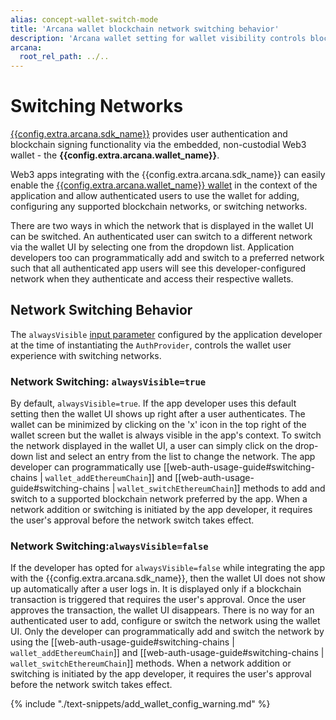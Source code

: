 ```yaml
---
alias: concept-wallet-switch-mode
title: 'Arcana wallet blockchain network switching behavior'
description: 'Arcana wallet setting for wallet visibility controls blockchain network switching behavior.'
arcana:
  root_rel_path: ../..
---
```


# Switching Networks

[{{config.extra.arcana.sdk_name}}]({{page.meta.arcana.root_rel_path}}/concepts/authsdk.md) provides user authentication and blockchain signing functionality via the embedded, non-custodial Web3 wallet - the **{{config.extra.arcana.wallet_name}}**. 

Web3 apps integrating with the {{config.extra.arcana.sdk_name}} can easily enable the [{{config.extra.arcana.wallet_name}} wallet]({{page.meta.arcana.root_rel_path}}/concepts/anwallet/index.md) in the context of the application and allow authenticated users to use the wallet for adding, configuring any supported blockchain networks, or switching networks.

There are two ways in which the network that is displayed in the wallet UI can be switched. An authenticated user can switch to a different network via the wallet UI by selecting one from the dropdown list. Application developers too can programmatically add and switch to a preferred network such that all authenticated app users will see this developer-configured network when they authenticate and access their respective wallets.

## Network Switching Behavior

The `alwaysVisible` [input parameter](https://authsdk-ref-guide.netlify.app/interfaces/constructorparams) configured by the application developer at the time of instantiating the `AuthProvider`, controls the wallet user experience with switching networks.


### Network Switching: `alwaysVisible=true`

By default, `alwaysVisible=true`. If the app developer uses this default setting then the wallet UI shows up right after a user authenticates. The wallet can be minimized by clicking on the 'x' icon in the top right of the wallet screen but the wallet is always visible in the app's context. To switch the network displayed in the wallet UI, a user can simply click on the drop-down list and select an entry from the list to change the network. The app developer can programmatically use [[web-auth-usage-guide#switching-chains | `wallet_addEthereumChain`]] and [[web-auth-usage-guide#switching-chains | `wallet_switchEthereumChain`]] methods to add and switch to a supported blockchain network preferred by the app. When a network addition or switching is initiated by the app developer, it requires the user's approval before the network switch takes effect.

### Network Switching:`alwaysVisible=false`

If the developer has opted for `alwaysVisible=false` while integrating the app with the {{config.extra.arcana.sdk_name}}, then the wallet UI does not show up automatically after a user logs in. It is displayed only if a blockchain transaction is triggered that requires the user's approval. Once the user approves the transaction, the wallet UI disappears. There is no way for an authenticated user to add, configure or switch the network using the wallet UI. Only the developer can programmatically add and switch the network by using the [[web-auth-usage-guide#switching-chains | `wallet_addEthereumChain`]] and [[web-auth-usage-guide#switching-chains | `wallet_switchEthereumChain`]] methods. When a network addition or switching is initiated by the app developer, it requires the user's approval before the network switch takes effect.

{% include "./text-snippets/add_wallet_config_warning.md" %}
